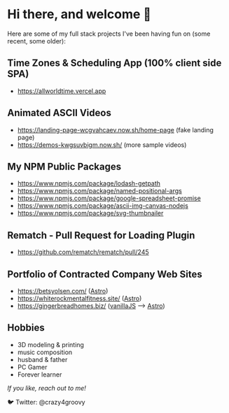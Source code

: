 # Hi there, and welcome 👋

<!--
**crazy4groovy/crazy4groovy** is a ✨ _special_ ✨ repository because its `README.md` (this file) appears on your GitHub profile.

Here are some ideas to get you started:

- 🔭 I’m currently working on ...
- 🌱 I’m currently learning ...
- 👯 I’m looking to collaborate on ...
- 🤔 I’m looking for help with ...
- 💬 Ask me about ...
- 📫 How to reach me: ...
- 😄 Pronouns: ...
- ⚡ Fun fact: ...
-->

Here are some of my full stack projects I've been having fun on (some recent, some older):

## Time Zones & Scheduling App (100% client side SPA)

- https://allworldtime.vercel.app

## Animated ASCII Videos

- https://landing-page-wcgvahcaev.now.sh/home-page (fake landing page)
- https://demos-kwgsuvbigm.now.sh/  (more sample videos)

## My NPM Public Packages

- https://www.npmjs.com/package/lodash-getpath
- https://www.npmjs.com/package/named-positional-args
- https://www.npmjs.com/package/google-spreadsheet-promise
- https://www.npmjs.com/package/ascii-img-canvas-nodejs
- https://www.npmjs.com/package/svg-thumbnailer

## Rematch - Pull Request for Loading Plugin

- https://github.com/rematch/rematch/pull/245

## Portfolio of Contracted Company Web Sites

- https://betsyolsen.com/ ([Astro](https://astro.build/))
- https://whiterockmentalfitness.site/ ([Astro](https://astro.build/))
- https://gingerbreadhomes.biz/ ([vanillaJS](http://vanilla-js.com/) --> [Astro](https://astro.build/))

## Hobbies

- 3D modeling & printing
- music composition
- husband & father
- PC Gamer
- Forever learner

_If you like, reach out to me!_

🐦 Twitter: @crazy4groovy
